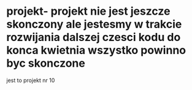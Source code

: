 # projekt- projekt nie jest jeszcze skonczony ale jestesmy w trakcie rozwijania dalszej czesci kodu do konca kwietnia wszystko powinno byc skonczone
jest to projekt nr 10
